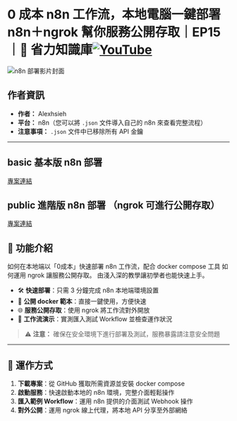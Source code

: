 # 0 成本 n8n 工作流，本地電腦一鍵部署 n8n＋ngrok 幫你服務公開存取｜EP15｜🧠 省力知識庫[![YouTube](https://img.shields.io/badge/Watch%20on-YouTube-red?logo=youtube)](https://youtu.be/Ictp1DCPUg4)

![n8n 部署影片封面](https://github.com/qwedsazxc78/ai-automation-n8n/blob/main/n8n/15-deploy-n8n-in-local/cover.png?raw=true)

## 作者資訊

* **作者：** Alexhsieh
* **平台：** n8n（您可以將 `.json` 文件導入自己的 n8n 來查看完整流程）
* **注意事項：** `.json` 文件中已移除所有 API 金鑰

---

## basic 基本版 n8n 部署

[專案連結](https://github.com/qwedsazxc78/ai-automation-n8n/tree/main/local-ai/basic)

## public 進階版 n8n 部署 （ngrok 可進行公開存取）

[專案連結](https://github.com/qwedsazxc78/ai-automation-n8n/tree/main/local-ai/public)

## 📌 功能介紹

如何在本地端以「0成本」快速部署 n8n 工作流，配合 docker compose 工具
如何運用 ngrok 讓服務公開存取。
由淺入深的教學讓初學者也能快速上手。

* 🛠️ **快速部署**：只需 3 分鐘完成 n8n 本地端環境設置
* 🔧 **公開 docker 範本**：直接一鍵使用，方便快速
* 🌐 **服務公開存取**：使用 ngrok 將工作流對外開放
* 🔄 **工作流演示**：實測匯入測試 Workflow 並檢查運作狀況

> ⚠ **注意：** 確保在安全環境下進行部署及測試，服務暴露請注意安全問題

---

## 🔧 運作方式

1. **下載專案**：從 GitHub 獲取所需資源並安裝 docker compose
2. **啟動服務**：快速啟動本地的 n8n 環境，完整介面輕鬆操作
3. **匯入範例 Workflow**：運用 n8n 提供的介面測試 Webhook 操作
4. **對外公開**：運用 ngrok 線上代理，將本地 API 分享至外部網絡
